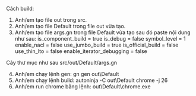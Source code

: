 Cách build:

1. Anh/em tạo file out trong src.
2. Anh/em tạo file Default trong file out vừa tạo.
3. Anh/em tạo file args.gn trong file Default vừa tạo sau đó paste nội dung như sau:
      is_component_build = true
      is_debug = false
      symbol_level = 1
      enable_nacl = false
      use_jumbo_build = true
      is_official_build = false
      use_thin_lto = false
      enable_iterator_debugging = false

Cây thư mục như sau  src/out/Default/args.gn

4. Anh/em chạy lệnh gen: 
      gn gen out\Default
5. Anh/em chạy lệnh build:
      autoninja -C out\Default chrome -j 26
6. Anh/em run chrome bằng lệnh:
      out\Default\chrome.exe

